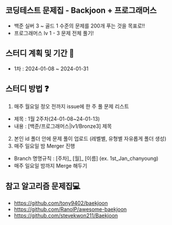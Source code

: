 ## 코딩테스트 문제집 - Backjoon + 프로그래머스
- 백준 실버 3 ~ 골드 1 수준의 문제를 200개 푸는 것을 목표로!!
- 프로그래머스 lv 1 - 3 문제 전체 풀기!

## 스터디 계획 및 기간 📆
- 1차 : 2024-01-08 ~ 2024-01-31

## 스터디 방법 ❓

1. 매주 월요일 정오 전까지 issue에 한 주 풀 문제 리스트
- 제목 : 1월 2주차(24-01-08~24-01-13)
- 내용 : [백준/프로그래머스|lv1/Bronze3] 제목
2. 본인 id 폴더 안에 문제 풀이 업로드 (레벨별, 유형별 자유롭게 폴더 생성)
3. 매주 일요일 밤 Merger 진행
  - Branch 명명규칙 : [주차]_ [월]_ [이름] (ex. 1st_Jan_chanyoung)
  - 매주 일요일 밤까지 Merge 해두기

## 참고 알고리즘 문제집💻
- https://github.com/tony9402/baekjoon
- https://github.com/RanolP/awesome-baekjoon
- https://github.com/stevekwon211/Baekjoon
